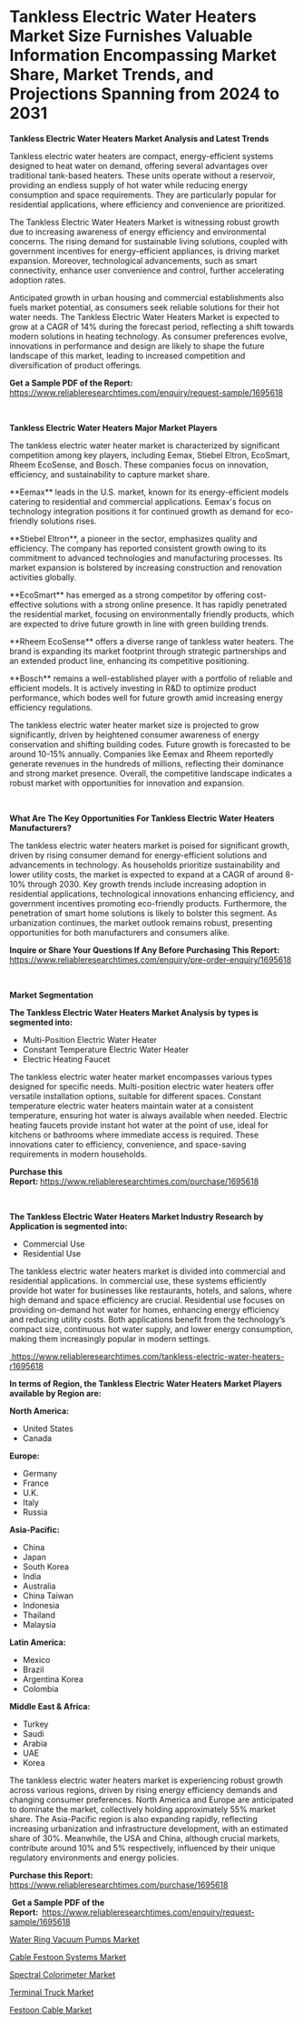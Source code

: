 <p><h1>Tankless Electric Water Heaters Market Size Furnishes Valuable Information Encompassing Market Share, Market Trends, and Projections Spanning from 2024 to 2031</h1></p><p><strong>Tankless Electric Water Heaters Market Analysis and Latest Trends</strong></p>
<p><p>Tankless electric water heaters are compact, energy-efficient systems designed to heat water on demand, offering several advantages over traditional tank-based heaters. These units operate without a reservoir, providing an endless supply of hot water while reducing energy consumption and space requirements. They are particularly popular for residential applications, where efficiency and convenience are prioritized.</p><p>The Tankless Electric Water Heaters Market is witnessing robust growth due to increasing awareness of energy efficiency and environmental concerns. The rising demand for sustainable living solutions, coupled with government incentives for energy-efficient appliances, is driving market expansion. Moreover, technological advancements, such as smart connectivity, enhance user convenience and control, further accelerating adoption rates.</p><p>Anticipated growth in urban housing and commercial establishments also fuels market potential, as consumers seek reliable solutions for their hot water needs. The Tankless Electric Water Heaters Market is expected to grow at a CAGR of 14% during the forecast period, reflecting a shift towards modern solutions in heating technology. As consumer preferences evolve, innovations in performance and design are likely to shape the future landscape of this market, leading to increased competition and diversification of product offerings.</p></p>
<p><strong>Get a Sample PDF of the Report:&nbsp;</strong> <a href="https://www.reliableresearchtimes.com/enquiry/request-sample/1695618?utm_campaign=1629&utm_medium=2&utm_source=Github&utm_content=ia&utm_term=19102024&utm_id=tankless-electric-water-heaters">https://www.reliableresearchtimes.com/enquiry/request-sample/1695618</a></p>
<p>&nbsp;</p>
<p><strong>Tankless Electric Water Heaters Major Market Players</strong></p>
<p><p>The tankless electric water heater market is characterized by significant competition among key players, including Eemax, Stiebel Eltron, EcoSmart, Rheem EcoSense, and Bosch. These companies focus on innovation, efficiency, and sustainability to capture market share.</p><p>**Eemax** leads in the U.S. market, known for its energy-efficient models catering to residential and commercial applications. Eemax's focus on technology integration positions it for continued growth as demand for eco-friendly solutions rises.</p><p>**Stiebel Eltron**, a pioneer in the sector, emphasizes quality and efficiency. The company has reported consistent growth owing to its commitment to advanced technologies and manufacturing processes. Its market expansion is bolstered by increasing construction and renovation activities globally.</p><p>**EcoSmart** has emerged as a strong competitor by offering cost-effective solutions with a strong online presence. It has rapidly penetrated the residential market, focusing on environmentally friendly products, which are expected to drive future growth in line with green building trends.</p><p>**Rheem EcoSense** offers a diverse range of tankless water heaters. The brand is expanding its market footprint through strategic partnerships and an extended product line, enhancing its competitive positioning.</p><p>**Bosch** remains a well-established player with a portfolio of reliable and efficient models. It is actively investing in R&D to optimize product performance, which bodes well for future growth amid increasing energy efficiency regulations.</p><p>The tankless electric water heater market size is projected to grow significantly, driven by heightened consumer awareness of energy conservation and shifting building codes. Future growth is forecasted to be around 10-15% annually. Companies like Eemax and Rheem reportedly generate revenues in the hundreds of millions, reflecting their dominance and strong market presence. Overall, the competitive landscape indicates a robust market with opportunities for innovation and expansion.</p></p>
<p>&nbsp;</p>
<p><strong>What Are The Key Opportunities For Tankless Electric Water Heaters Manufacturers?</strong></p>
<p><p>The tankless electric water heaters market is poised for significant growth, driven by rising consumer demand for energy-efficient solutions and advancements in technology. As households prioritize sustainability and lower utility costs, the market is expected to expand at a CAGR of around 8-10% through 2030. Key growth trends include increasing adoption in residential applications, technological innovations enhancing efficiency, and government incentives promoting eco-friendly products. Furthermore, the penetration of smart home solutions is likely to bolster this segment. As urbanization continues, the market outlook remains robust, presenting opportunities for both manufacturers and consumers alike.</p></p>
<p><strong>Inquire or Share Your Questions If Any Before Purchasing This Report:</strong> <a href="https://www.reliableresearchtimes.com/enquiry/pre-order-enquiry/1695618?utm_campaign=1629&utm_medium=2&utm_source=Github&utm_content=ia&utm_term=19102024&utm_id=tankless-electric-water-heaters">https://www.reliableresearchtimes.com/enquiry/pre-order-enquiry/1695618</a></p>
<p>&nbsp;</p>
<p><strong>Market Segmentation</strong></p>
<p><strong>The Tankless Electric Water Heaters Market Analysis by types is segmented into:</strong></p>
<p><ul><li>Multi-Position Electric Water Heater</li><li>Constant Temperature Electric Water Heater</li><li>Electric Heating Faucet</li></ul></p>
<p><p>The tankless electric water heater market encompasses various types designed for specific needs. Multi-position electric water heaters offer versatile installation options, suitable for different spaces. Constant temperature electric water heaters maintain water at a consistent temperature, ensuring hot water is always available when needed. Electric heating faucets provide instant hot water at the point of use, ideal for kitchens or bathrooms where immediate access is required. These innovations cater to efficiency, convenience, and space-saving requirements in modern households.</p></p>
<p><strong>Purchase this Report:&nbsp;</strong><a href="https://www.reliableresearchtimes.com/purchase/1695618?utm_campaign=1629&utm_medium=2&utm_source=Github&utm_content=ia&utm_term=19102024&utm_id=tankless-electric-water-heaters">https://www.reliableresearchtimes.com/purchase/1695618</a></p>
<p>&nbsp;</p>
<p><strong>The Tankless Electric Water Heaters Market Industry Research by Application is segmented into:</strong></p>
<p><ul><li>Commercial Use</li><li>Residential Use</li></ul></p>
<p><p>The tankless electric water heaters market is divided into commercial and residential applications. In commercial use, these systems efficiently provide hot water for businesses like restaurants, hotels, and salons, where high demand and space efficiency are crucial. Residential use focuses on providing on-demand hot water for homes, enhancing energy efficiency and reducing utility costs. Both applications benefit from the technology’s compact size, continuous hot water supply, and lower energy consumption, making them increasingly popular in modern settings.</p></p>
<p><a href="https://www.reliableresearchtimes.com/tankless-electric-water-heaters-r1695618?utm_campaign=1629&utm_medium=2&utm_source=Github&utm_content=ia&utm_term=19102024&utm_id=tankless-electric-water-heaters">&nbsp;https://www.reliableresearchtimes.com/tankless-electric-water-heaters-r1695618</a></p>
<p><strong>In terms of Region, the Tankless Electric Water Heaters Market Players available by Region are:</strong></p>
<p>
    <p> <strong> North America: </strong>
        <ul>
            <li>United States</li>
            <li>Canada</li>
        </ul>
        </p> 
    <p> <strong> Europe: </strong>
        <ul>
            <li>Germany</li>
            <li>France</li>
            <li>U.K.</li>
            <li>Italy</li>
            <li>Russia</li>
        </ul>
        </p> 
    <p> <strong> Asia-Pacific: </strong>
        <ul>
            <li>China</li>
            <li>Japan</li>
            <li>South Korea</li>
            <li>India</li>
            <li>Australia</li>
            <li>China Taiwan</li>
            <li>Indonesia</li>
            <li>Thailand</li>
            <li>Malaysia</li>
        </ul>
        </p> 
    <p> <strong> Latin America: </strong>
        <ul>
            <li>Mexico</li>
            <li>Brazil</li>
            <li>Argentina Korea</li>
            <li>Colombia</li>
        </ul>
        </p> 
    <p> <strong> Middle East & Africa: </strong>
        <ul>
            <li>Turkey</li>
            <li>Saudi</li>
            <li>Arabia</li>
            <li>UAE</li>
            <li>Korea</li>
        </ul>
    </p>
    </p>
<p><p>The tankless electric water heaters market is experiencing robust growth across various regions, driven by rising energy efficiency demands and changing consumer preferences. North America and Europe are anticipated to dominate the market, collectively holding approximately 55% market share. The Asia-Pacific region is also expanding rapidly, reflecting increasing urbanization and infrastructure development, with an estimated share of 30%. Meanwhile, the USA and China, although crucial markets, contribute around 10% and 5% respectively, influenced by their unique regulatory environments and energy policies.</p></p>
<p><strong>Purchase this Report: </strong><a href="https://www.reliableresearchtimes.com/purchase/1695618?utm_campaign=1629&utm_medium=2&utm_source=Github&utm_content=ia&utm_term=19102024&utm_id=tankless-electric-water-heaters">https://www.reliableresearchtimes.com/purchase/1695618</a></p>
<p>&nbsp;<strong>Get a Sample PDF of the Report:&nbsp;&nbsp;</strong><a href="https://www.reliableresearchtimes.com/enquiry/request-sample/1695618?utm_campaign=1629&utm_medium=2&utm_source=Github&utm_content=ia&utm_term=19102024&utm_id=tankless-electric-water-heaters">https://www.reliableresearchtimes.com/enquiry/request-sample/1695618</a></p>
<p><strong></strong></p>
<p><p><a href="https://github.com/MatthewHernandez403/Market-Research-Report-List-1/blob/main/water-ring-vacuum-pumps-market.md?utm_campaign=1629&utm_medium=2&utm_source=Github&utm_content=ia&utm_term=19102024&utm_id=tankless-electric-water-heaters">Water Ring Vacuum Pumps Market</a></p><p><a href="https://www.linkedin.com/pulse/insights-cable-festoon-systems-market-size-which-expanding-frzac?utm_campaign=1629&utm_medium=2&utm_source=Github&utm_content=ia&utm_term=19102024&utm_id=tankless-electric-water-heaters">Cable Festoon Systems Market</a></p><p><a href="https://www.linkedin.com/pulse/comprehensive-spectral-colorimeter-market-report-regional-hcxbc?utm_campaign=1629&utm_medium=2&utm_source=Github&utm_content=ia&utm_term=19102024&utm_id=tankless-electric-water-heaters">Spectral Colorimeter Market</a></p><p><a href="https://www.linkedin.com/pulse/disruption-innovation-terminal-truck-industry-market-analysis-om73c?utm_campaign=1629&utm_medium=2&utm_source=Github&utm_content=ia&utm_term=19102024&utm_id=tankless-electric-water-heaters">Terminal Truck Market</a></p><p><a href="https://www.linkedin.com/pulse/festoon-cable-market-segmentation-in-depth-analysis-chh2c?utm_campaign=1629&utm_medium=2&utm_source=Github&utm_content=ia&utm_term=19102024&utm_id=tankless-electric-water-heaters">Festoon Cable Market</a></p></p>